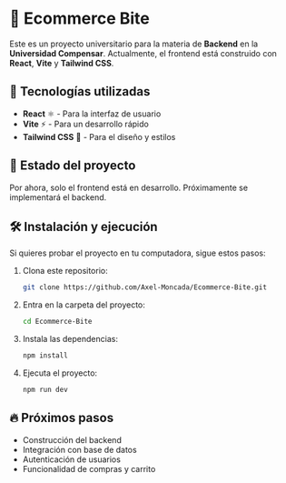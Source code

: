 # 🛒 Ecommerce Bite

Este es un proyecto universitario para la materia de **Backend** en la **Universidad Compensar**. Actualmente, el frontend está construido con **React**, **Vite** y **Tailwind CSS**.

## 🚀 Tecnologías utilizadas

- **React** ⚛️ - Para la interfaz de usuario  
- **Vite** ⚡ - Para un desarrollo rápido  
- **Tailwind CSS** 🎨 - Para el diseño y estilos  

## 📌 Estado del proyecto

Por ahora, solo el frontend está en desarrollo. Próximamente se implementará el backend.

## 🛠 Instalación y ejecución

Si quieres probar el proyecto en tu computadora, sigue estos pasos:

1. Clona este repositorio:  
   ```bash
   git clone https://github.com/Axel-Moncada/Ecommerce-Bite.git
   ```
2. Entra en la carpeta del proyecto:  
   ```bash
   cd Ecommerce-Bite
   ```
3. Instala las dependencias:  
   ```bash
   npm install
   ```
4. Ejecuta el proyecto:  
   ```bash
   npm run dev
   ```

## 🔥 Próximos pasos

- Construcción del backend  
- Integración con base de datos  
- Autenticación de usuarios  
- Funcionalidad de compras y carrito  
